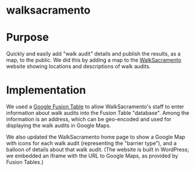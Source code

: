 # walksacramento

# Purpose

Quickly and easily add "walk audit" details and publish the results, as a map,
to the public. We did this by adding a map to the
[WalkSacramento](http://walksacramento.org) website showing locations and descriptions
of walk audits.

# Implementation

We used a [Google Fusion Table](https://fusiontables.google.com) to allow
WalkSacramento's staff to enter information about walk audits into the Fusion
Table "database". Among the information is an address, which can be geo-encoded
and used for displaying the walk audits in Google Maps.

We also updated the WalkSacramento home page to show a Google Map with icons
for each walk audit (representing the "barrier type"), and a balloon of details
about that walk audit. (The website is built in WordPress; we embedded an
iframe with the URL to Google Maps, as provided by Fusion Tables.)

